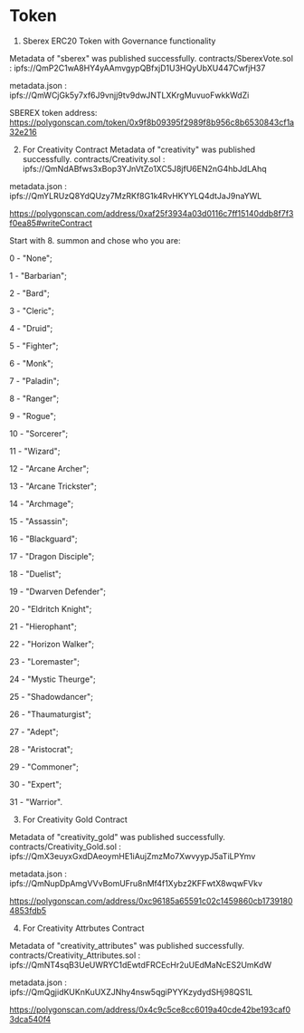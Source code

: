 # Token
1) Sberex ERC20 Token with Governance functionality

Metadata of "sberex" was published successfully.
contracts/SberexVote.sol : 
ipfs://QmP2C1wA8HY4yAAmvgypQBfxjD1U3HQyUbXU447CwfjH37

metadata.json : 
ipfs://QmWCjGk5y7xf6J9vnjj9tv9dwJNTLXKrgMuvuoFwkkWdZi

SBEREX token address:
https://polygonscan.com/token/0x9f8b09395f2989f8b956c8b6530843cf1a32e216

2) For Creativity Contract
Metadata of "creativity" was published successfully.
contracts/Creativity.sol : 
ipfs://QmNdABfws3xBop3YJnVtZo1XC5J8jfU6EN2nG4hbJdLAhq

metadata.json : 
ipfs://QmYLRUzQ8YdQUzy7MzRKf8G1k4RvHKYYLQ4dtJaJ9naYWL

https://polygonscan.com/address/0xaf25f3934a03d0116c7ff15140ddb8f7f3f0ea85#writeContract

Start with 8. summon and chose who you are:

0 - "None";

1 - "Barbarian";

2 - "Bard";

3 - "Cleric";

4 - "Druid";

5 - "Fighter";

6 - "Monk";

7 - "Paladin";

8 - "Ranger";

9 - "Rogue";

10 - "Sorcerer";

11 - "Wizard";

12 - "Arcane Archer";

13 - "Arcane Trickster";

14 - "Archmage";

15 - "Assassin";

16 - "Blackguard";

17 - "Dragon Disciple";

18 - "Duelist";

19 - "Dwarven Defender";

20 - "Eldritch Knight";

21 - "Hierophant";

22 - "Horizon Walker";

23 - "Loremaster";

24 - "Mystic Theurge";

25 - "Shadowdancer";

26 - "Thaumaturgist";

27 - "Adept";

28 - "Aristocrat";

29 - "Commoner";

30 - "Expert";

31 - "Warrior".

3) For Creativity Gold Contract

Metadata of "creativity_gold" was published successfully.
contracts/Creativity_Gold.sol : 
ipfs://QmX3euyxGxdDAeoymHE1iAujZmzMo7XwvyypJ5aTiLPYmv

metadata.json : 
ipfs://QmNupDpAmgVVvBomUFru8nMf4f1Xybz2KFFwtX8wqwFVkv

https://polygonscan.com/address/0xc96185a65591c02c1459860cb17391804853fdb5

4) For Creativity Attrbutes Contract

Metadata of "creativity_attributes" was published successfully.
contracts/Creativity_Attributes.sol : 
ipfs://QmNT4sqB3UeUWRYC1dEwtdFRCEcHr2uUEdMaNcES2UmKdW

metadata.json : 
ipfs://QmQgjidKUKnKuUXZJNhy4nsw5qgiPYYKzydydSHj98QS1L

https://polygonscan.com/address/0x4c9c5ce8cc6019a40cde42be193caf03dca540f4
